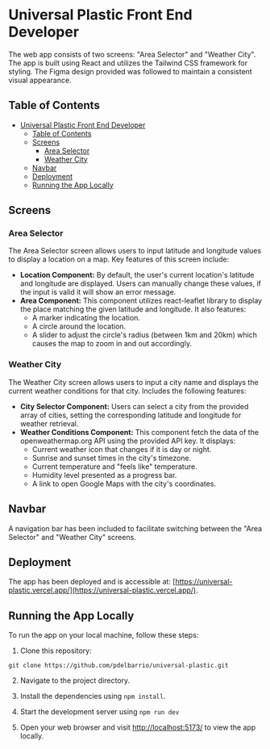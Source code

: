 # Universal Plastic Front End Developer 

 The web app consists of two screens: "Area Selector" and "Weather City". The app is built using React and utilizes the Tailwind CSS framework for styling. The Figma design provided was followed to maintain a consistent visual appearance.

## Table of Contents

- [Universal Plastic Front End Developer](#universal-plastic-front-end-developer)
  - [Table of Contents](#table-of-contents)
  - [Screens](#screens)
    - [Area Selector](#area-selector)
    - [Weather City](#weather-city)
  - [Navbar](#navbar)
  - [Deployment](#deployment)
  - [Running the App Locally](#running-the-app-locally)


## Screens

### Area Selector

The Area Selector screen allows users to input latitude and longitude values to display a location on a map. Key features of this screen include:

- **Location Component:** By default, the user's current location's latitude and longitude are displayed. Users can manually change these values, if the input is valid it will show an error message.
- **Area Component:** This component utilizes react-leaflet library to display the place matching the given latitude and longitude. It also features:
  - A marker indicating the location.
  - A circle around the location.
  - A slider to adjust the circle's radius (between 1km and 20km) which causes the map to zoom in and out accordingly.

### Weather City

The Weather City screen allows users to input a city name and displays the current weather conditions for that city. Includes the following features:

- **City Selector Component:** Users can select a city from the provided array of cities, setting the corresponding latitude and longitude for weather retrieval.
- **Weather Conditions Component:** This component fetch the data of the openweathermap.org API using the provided API key. It displays:
  - Current weather icon that changes if it is day or night.
  - Sunrise and sunset times in the city's timezone.
  - Current temperature and "feels like" temperature.
  - Humidity level presented as a progress bar.
  - A link to open Google Maps with the city's coordinates.

## Navbar

A navigation bar has been included to facilitate switching between the "Area Selector" and "Weather City" screens.

## Deployment

The app has been deployed and is accessible at: [https://universal-plastic.vercel.app/](https://universal-plastic.vercel.app/). 

## Running the App Locally

To run the app on your local machine, follow these steps:

1. Clone this repository:

`git clone https://github.com/pdelbarrio/universal-plastic.git`

2. Navigate to the project directory.

3. Install the dependencies using `npm install`.

4. Start the development server using `npm run dev`
   
5.  Open your web browser and visit [http://localhost:5173/](http://localhost:5173/) to view the app locally.